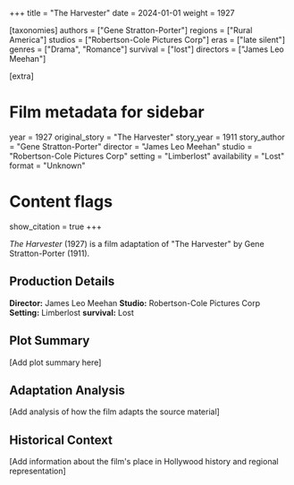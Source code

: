 +++
title = "The Harvester"
date = 2024-01-01
weight = 1927

[taxonomies]
authors = ["Gene Stratton-Porter"]
regions = ["Rural America"]
studios = ["Robertson-Cole Pictures Corp"]
eras = ["late silent"]
genres = ["Drama", "Romance"]
survival = ["lost"]
directors = ["James Leo Meehan"]

[extra]
# Film metadata for sidebar
year = 1927
original_story = "The Harvester"
story_year = 1911
story_author = "Gene Stratton-Porter"
director = "James Leo Meehan"
studio = "Robertson-Cole Pictures Corp"
setting = "Limberlost"
availability = "Lost"
format = "Unknown"

# Content flags
show_citation = true
+++

*The Harvester* (1927) is a film adaptation of "The Harvester" by Gene Stratton-Porter (1911).

## Production Details

**Director:** James Leo Meehan
**Studio:** Robertson-Cole Pictures Corp
**Setting:** Limberlost
**survival:** Lost

## Plot Summary

[Add plot summary here]

## Adaptation Analysis

[Add analysis of how the film adapts the source material]

## Historical Context

[Add information about the film's place in Hollywood history and regional representation]